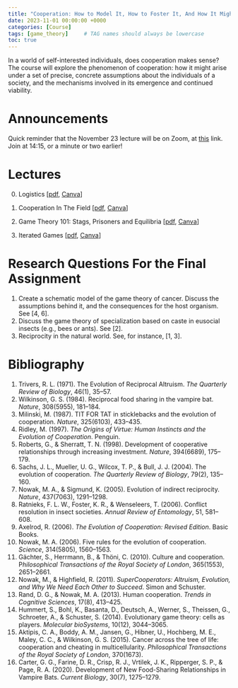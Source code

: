 ```yaml
---
title: "Cooperation: How to Model It, How to Foster It, And How It Might Have Emerged"
date: 2023-11-01 00:00:00 +0000
categories: [Course]
tags: [game_theory]     # TAG names should always be lowercase
toc: true
---
```



In a world of self-interested individuals, does cooperation makes sense? 
The course will explore the phenomenon of cooperation: 
how it might arise under a set of precise, concrete assumptions about the individuals of a society, 
and the mechanisms involved in its emergence and continued viability. 


# Announcements
Quick reminder that the November 23 lecture will be on Zoom, 
at [this](https://uva-live.zoom.us/j/3387430531) link. 
Join at 14:15, or a minute or two earlier!


# Lectures

0. Logistics
    [[pdf](/content/teaching/2023-cooperation/00-logistics.pdf), 
    [Canva](https://www.canva.com/design/DAFzA6JrgdI/WGwicFy9WZYGk8KlyB20oA/edit?utm_content=DAFzA6JrgdI&utm_campaign=designshare&utm_medium=link2&utm_source=sharebutton)]

1. Cooperation In The Field 
    [[pdf](/content/teaching/2023-cooperation/01-cooperation-in-the-field.pdf), 
    [Canva](https://www.canva.com/design/DAFx_KtEq_U/0mEIhNleZhJVPCfz1A1ytA/edit?utm_content=DAFx_KtEq_U&utm_campaign=designshare&utm_medium=link2&utm_source=sharebutton)]

2. Game Theory 101: Stags, Prisoners and Equilibria
    [[pdf](/content/teaching/2023-cooperation/02-game-theory-101.pdf), 
    [Canva](https://www.canva.com/design/DAFzOKO9X-M/6sjGgFbUhCDo7TcOBSSl_Q/edit?utm_content=DAFzOKO9X-M&utm_campaign=designshare&utm_medium=link2&utm_source=sharebutton)]

2. Iterated Games
    [[pdf](/content/teaching/2023-cooperation/03-iterated-games.pdf), 
    [Canva](https://www.canva.com/design/DAF0U3qvG-Q/3lyMHoC2fkIkQCBglvTvCw/edit?utm_content=DAF0U3qvG-Q&utm_campaign=designshare&utm_medium=link2&utm_source=sharebutton)]

# Research Questions For the Final Assignment
1. Create a schematic model of the game theory of cancer. Discuss the assumptions behind it, and the consequences for
    the host organism. See [4, 6].
2. Discuss the game theory of specialization based on caste in eusocial insects (e.g., bees or ants). See [2].
3. Reciprocity in the natural world. See, for instance, [1, 3].

# Bibliography
1. Trivers, R. L. (1971). The Evolution of Reciprocal Altruism. *The Quarterly Review of Biology*, 46(1), 35–57.
2. Wilkinson, G. S. (1984). Reciprocal food sharing in the vampire bat. *Nature*, 308(5955), 181–184.
3. Milinski, M. (1987). TIT FOR TAT in sticklebacks and the evolution of cooperation. *Nature*, 325(6103), 433–435.
4. Ridley, M. (1997). *The Origins of Virtue: Human Instincts and the Evolution of Cooperation*. Penguin.
5. Roberts, G., & Sherratt, T. N. (1998). Development of cooperative relationships through increasing investment. *Nature*, 394(6689), 175–179.
6. Sachs, J. L., Mueller, U. G., Wilcox, T. P., & Bull, J. J. (2004). The evolution of cooperation. *The Quarterly Review of Biology*, 79(2), 135–160.
7. Nowak, M. A., & Sigmund, K. (2005). Evolution of indirect reciprocity. *Nature*, 437(7063), 1291–1298.
8. Ratnieks, F. L. W., Foster, K. R., & Wenseleers, T. (2006). Conflict resolution in insect societies. *Annual Review of Entomology*, 51, 581–608.
9. Axelrod, R. (2006). *The Evolution of Cooperation: Revised Edition*. Basic Books.
10. Nowak, M. A. (2006). Five rules for the evolution of cooperation. *Science*, 314(5805), 1560–1563.
11. Gächter, S., Herrmann, B., & Thöni, C. (2010). Culture and cooperation. P*hilosophical Transactions of the Royal Society of London*, 365(1553), 2651–2661.
12. Nowak, M., & Highfield, R. (2011). *SuperCooperators: Altruism, Evolution, and Why We Need Each Other to Succeed*. Simon and Schuster.
13. Rand, D. G., & Nowak, M. A. (2013). Human cooperation. *Trends in Cognitive Sciences*, 17(8), 413–425.
14. Hummert, S., Bohl, K., Basanta, D., Deutsch, A., Werner, S., Theissen, G., Schroeter, A., & Schuster, S. (2014). Evolutionary game theory: cells as players. *Molecular bioSystems*, 10(12), 3044–3065.
15. Aktipis, C. A., Boddy, A. M., Jansen, G., Hibner, U., Hochberg, M. E., Maley, C. C., & Wilkinson, G. S. (2015). Cancer across the tree of life: cooperation and cheating in multicellularity. *Philosophical Transactions of the Royal Society of London*, 370(1673).
16. Carter, G. G., Farine, D. R., Crisp, R. J., Vrtilek, J. K., Ripperger, S. P., & Page, R. A. (2020). Development of New Food-Sharing Relationships in Vampire Bats. *Current Biology*, 30(7), 1275–1279.